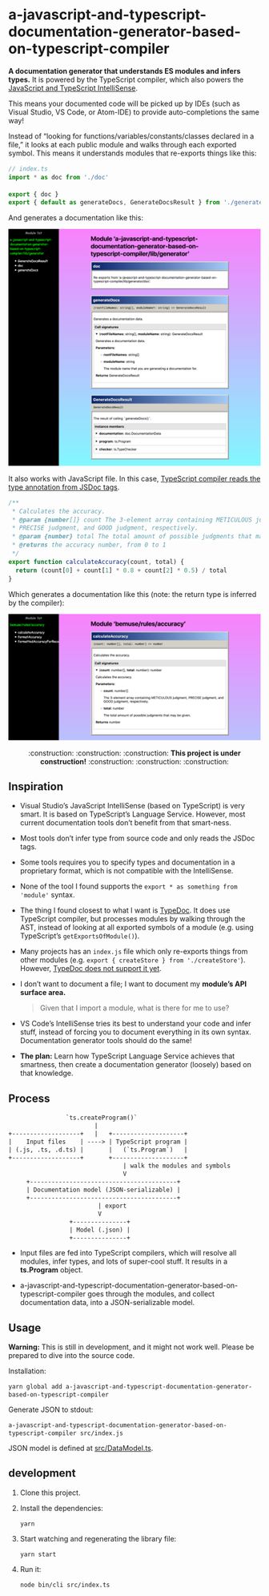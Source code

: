 # a-javascript-and-typescript-documentation-generator-based-on-typescript-compiler

**A documentation generator that understands ES modules and infers types.**
It is powered by the TypeScript compiler, which also powers the [JavaScript and TypeScript IntelliSense](https://github.com/Microsoft/TypeScript/wiki/JavaScript-Language-Service-in-Visual-Studio#TypeInference).

This means your documented code will be picked up by IDEs
(such as Visual Studio, VS Code, or Atom-IDE) to provide auto-completions the same way!

Instead of “looking for functions/variables/constants/classes declared in a file,”
it looks at each public module and walks through each exported symbol.
This means it understands modules that re-exports things like this:

```js
// index.ts
import * as doc from './doc'

export { doc }
export { default as generateDocs, GenerateDocsResult } from './generateDocs'
```

And generates a documentation like this:

![Generated docs](docs/images/example-re-export.png)

It also works with JavaScript file. In this case, [TypeScript compiler reads the type annotation from JSDoc tags](https://github.com/Microsoft/TypeScript/wiki/JSDoc-support-in-JavaScript).

```js
/**
 * Calculates the accuracy.
 * @param {number[]} count The 3-element array containing METICULOUS judgment,
 * PRECISE judgment, and GOOD judgment, respectively.
 * @param {number} total The total amount of possible judgments that may be given.
 * @returns the accuracy number, from 0 to 1
 */
export function calculateAccuracy(count, total) {
  return (count[0] + count[1] * 0.8 + count[2] * 0.5) / total
}
```

Which generates a documentation like this
(note: the return type is inferred by the compiler):

![Generated docs](docs/images/example-js.png)

<p align="center">
  :construction: :construction: :construction:
  <strong>This project is under construction!</strong>
  :construction: :construction: :construction:
</p>

## Inspiration

- Visual Studio’s JavaScript IntelliSense (based on TypeScript) is very smart.
  It is based on TypeScript’s Language Service.
  However, most current documentation tools don’t benefit from that smart-ness.

- Most tools don’t infer type from source code and only reads the JSDoc tags.

- Some tools requires you to specify types and documentation in a proprietary format,
  which is not compatible with the IntelliSense.

- None of the tool I found supports the `export * as something from 'module'` syntax.

- The thing I found closest to what I want is [TypeDoc](https://github.com/TypeStrong/typedoc).
  It does use TypeScript compiler,
  but processes modules by walking through the AST,
  instead of looking at all exported symbols of a module
  (e.g. using TypeScript’s `getExportsOfModule()`).

- Many projects has an `index.js` file
  which only re-exports things from other modules
  (e.g. `export { createStore } from './createStore'`).
  However, [TypeDoc does not support it yet](https://github.com/TypeStrong/typedoc/issues/596).

- I don’t want to document a file;
  I want to document my **module’s API surface area.**

  > Given that I import a module, what is there for me to use?

- VS Code’s IntelliSense tries its best to understand your code and infer stuff,
  instead of forcing you to document everything in its own syntax.
  Documentation generator tools should do the same!

- **The plan:** Learn how TypeScript Language Service achieves that smartness,
  then create a documentation generator (loosely) based on that knowledge.

## Process

```
                `ts.createProgram()`
                        |
+-------------------+   |   +--------------------+
|    Input files    | ----> | TypeScript program |
| (.js, .ts, .d.ts) |       |   (`ts.Program`)   |
+-------------------+       +--------------------+
                                | walk the modules and symbols
                                V
     +-----------------------------------------+
     | Documentation model (JSON-serializable) |
     +-----------------------------------------+
                         | export
                         V
                 +---------------+
                 | Model (.json) |
                 +---------------+
```

- Input files are fed into TypeScript compilers, which will resolve all
  modules, infer types, and lots of super-cool stuff.
  It results in a **ts.Program** object.

- a-javascript-and-typescript-documentation-generator-based-on-typescript-compiler
  goes through the modules, and collect documentation data, into a JSON-serializable model.

## Usage

**Warning:**
This is still in development, and it might not work well.
Please be prepared to dive into the source code.

Installation:

```
yarn global add a-javascript-and-typescript-documentation-generator-based-on-typescript-compiler
```

Generate JSON to stdout:

```
a-javascript-and-typescript-documentation-generator-based-on-typescript-compiler src/index.js
```

JSON model is defined at [src/DataModel.ts](src/DataModel.ts).

## development

1.  Clone this project.

2.  Install the dependencies:

    ```
    yarn
    ```

3.  Start watching and regenerating the library file:

    ```
    yarn start
    ```

4.  Run it:

    ```
    node bin/cli src/index.ts
    ```
